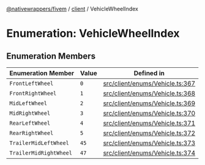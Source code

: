 [@nativewrappers/fivem](../../README.md) / [client](../README.md) / VehicleWheelIndex

# Enumeration: VehicleWheelIndex

## Enumeration Members

| Enumeration Member | Value | Defined in |
| ------ | ------ | ------ |
| `FrontLeftWheel` | `0` | [src/client/enums/Vehicle.ts:367](https://github.com/nativewrappers/fivem/blob/d67d9a693907da5ce83f118218b601ceb38a88bc/src/client/enums/Vehicle.ts#L367) |
| `FrontRightWheel` | `1` | [src/client/enums/Vehicle.ts:368](https://github.com/nativewrappers/fivem/blob/d67d9a693907da5ce83f118218b601ceb38a88bc/src/client/enums/Vehicle.ts#L368) |
| `MidLeftWheel` | `2` | [src/client/enums/Vehicle.ts:369](https://github.com/nativewrappers/fivem/blob/d67d9a693907da5ce83f118218b601ceb38a88bc/src/client/enums/Vehicle.ts#L369) |
| `MidRightWheel` | `3` | [src/client/enums/Vehicle.ts:370](https://github.com/nativewrappers/fivem/blob/d67d9a693907da5ce83f118218b601ceb38a88bc/src/client/enums/Vehicle.ts#L370) |
| `RearLeftWheel` | `4` | [src/client/enums/Vehicle.ts:371](https://github.com/nativewrappers/fivem/blob/d67d9a693907da5ce83f118218b601ceb38a88bc/src/client/enums/Vehicle.ts#L371) |
| `RearRightWheel` | `5` | [src/client/enums/Vehicle.ts:372](https://github.com/nativewrappers/fivem/blob/d67d9a693907da5ce83f118218b601ceb38a88bc/src/client/enums/Vehicle.ts#L372) |
| `TrailerMidLeftWheel` | `45` | [src/client/enums/Vehicle.ts:373](https://github.com/nativewrappers/fivem/blob/d67d9a693907da5ce83f118218b601ceb38a88bc/src/client/enums/Vehicle.ts#L373) |
| `TrailerMidRightWheel` | `47` | [src/client/enums/Vehicle.ts:374](https://github.com/nativewrappers/fivem/blob/d67d9a693907da5ce83f118218b601ceb38a88bc/src/client/enums/Vehicle.ts#L374) |
